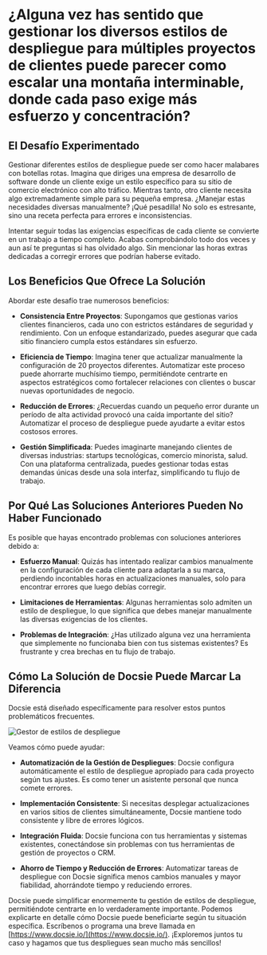 # ¿Alguna vez has sentido que gestionar los diversos estilos de despliegue para múltiples proyectos de clientes puede parecer como escalar una montaña interminable, donde cada paso exige más esfuerzo y concentración?

## El Desafío Experimentado

Gestionar diferentes estilos de despliegue puede ser como hacer malabares con botellas rotas. Imagina que diriges una empresa de desarrollo de software donde un cliente exige un estilo específico para su sitio de comercio electrónico con alto tráfico. Mientras tanto, otro cliente necesita algo extremadamente simple para su pequeña empresa. ¿Manejar estas necesidades diversas manualmente? ¡Qué pesadilla! No solo es estresante, sino una receta perfecta para errores e inconsistencias.

Intentar seguir todas las exigencias específicas de cada cliente se convierte en un trabajo a tiempo completo. Acabas comprobándolo todo dos veces y aun así te preguntas si has olvidado algo. Sin mencionar las horas extras dedicadas a corregir errores que podrían haberse evitado.

## Los Beneficios Que Ofrece La Solución

Abordar este desafío trae numerosos beneficios:

* **Consistencia Entre Proyectos**: Supongamos que gestionas varios clientes financieros, cada uno con estrictos estándares de seguridad y rendimiento. Con un enfoque estandarizado, puedes asegurar que cada sitio financiero cumpla estos estándares sin esfuerzo.

* **Eficiencia de Tiempo**: Imagina tener que actualizar manualmente la configuración de 20 proyectos diferentes. Automatizar este proceso puede ahorrarte muchísimo tiempo, permitiéndote centrarte en aspectos estratégicos como fortalecer relaciones con clientes o buscar nuevas oportunidades de negocio.

* **Reducción de Errores**: ¿Recuerdas cuando un pequeño error durante un período de alta actividad provocó una caída importante del sitio? Automatizar el proceso de despliegue puede ayudarte a evitar estos costosos errores.

* **Gestión Simplificada**: Puedes imaginarte manejando clientes de diversas industrias: startups tecnológicas, comercio minorista, salud. Con una plataforma centralizada, puedes gestionar todas estas demandas únicas desde una sola interfaz, simplificando tu flujo de trabajo.

## Por Qué Las Soluciones Anteriores Pueden No Haber Funcionado

Es posible que hayas encontrado problemas con soluciones anteriores debido a:

* **Esfuerzo Manual**: Quizás has intentado realizar cambios manualmente en la configuración de cada cliente para adaptarla a su marca, perdiendo incontables horas en actualizaciones manuales, solo para encontrar errores que luego debías corregir.

* **Limitaciones de Herramientas**: Algunas herramientas solo admiten un estilo de despliegue, lo que significa que debes manejar manualmente las diversas exigencias de los clientes.

* **Problemas de Integración**: ¿Has utilizado alguna vez una herramienta que simplemente no funcionaba bien con tus sistemas existentes? Es frustrante y crea brechas en tu flujo de trabajo.

## Cómo La Solución de Docsie Puede Marcar La Diferencia

Docsie está diseñado específicamente para resolver estos puntos problemáticos frecuentes.

![Gestor de estilos de despliegue](https://cdn.docsie.io/workspace_PfNzfGj3YfKKtTO4T/doc_hyOyyoFNExMH5yxZ2/file_I0LqR3m4LhbCrddsR/appdocsieio_organization_likalo_stanley_global_enterprises_4k_4_b5fa69f9-fb8f-e718-05fc-44367d6f5201.png "Gestor de estilos de despliegue")

Veamos cómo puede ayudar:

* **Automatización de la Gestión de Despliegues**: Docsie configura automáticamente el estilo de despliegue apropiado para cada proyecto según tus ajustes. Es como tener un asistente personal que nunca comete errores.

* **Implementación Consistente**: Si necesitas desplegar actualizaciones en varios sitios de clientes simultáneamente, Docsie mantiene todo consistente y libre de errores lógicos.

* **Integración Fluida**: Docsie funciona con tus herramientas y sistemas existentes, conectándose sin problemas con tus herramientas de gestión de proyectos o CRM.

* **Ahorro de Tiempo y Reducción de Errores**: Automatizar tareas de despliegue con Docsie significa menos cambios manuales y mayor fiabilidad, ahorrándote tiempo y reduciendo errores.

Docsie puede simplificar enormemente tu gestión de estilos de despliegue, permitiéndote centrarte en lo verdaderamente importante. Podemos explicarte en detalle cómo Docsie puede beneficiarte según tu situación específica. Escríbenos o programa una breve llamada en [https://www.docsie.io/](https://www.docsie.io/). ¡Exploremos juntos tu caso y hagamos que tus despliegues sean mucho más sencillos!